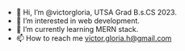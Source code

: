 - 👋 Hi, I’m @victorgloria, UTSA Grad B.s.CS 2023.
- 👀 I’m interested in web development.
- 🌱 I’m currently learning MERN stack.
- 📫 How to reach me victor.gloria.h@gmail.com

<!---
victorgloria/victorgloria is a ✨ special ✨ repository because its `README.md` (this file) appears on your GitHub profile.
You can click the Preview link to take a look at your changes.
--->
